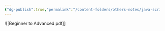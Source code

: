 ```yaml
---
{"dg-publish":true,"permalink":"/content-folders/others-notes/java-script/beginner-to-advanced/","title":"Beginner to Advanced.pdf"}
---
```



![[Beginner to Advanced.pdf]]
